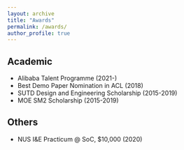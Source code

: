 ```yaml
---
layout: archive
title: "Awards"
permalink: /awards/
author_profile: true
---
```


## Academic
* Alibaba Talent Programme (2021-)
* Best Demo Paper Nomination in ACL (2018)
* SUTD Design and Engineering Scholarship (2015-2019)
* MOE SM2 Scholarship (2015-2019)


## Others
* NUS I&E Practicum @ SoC, $10,000 (2020)
